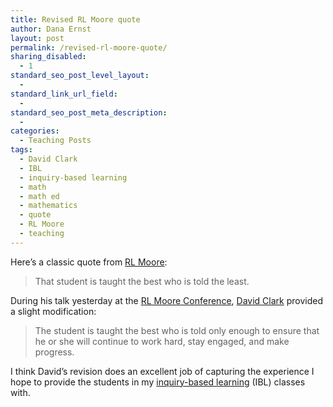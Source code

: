 ```yaml
---
title: Revised RL Moore quote
author: Dana Ernst
layout: post
permalink: /revised-rl-moore-quote/
sharing_disabled:
  - 1
standard_seo_post_level_layout:
  - 
standard_link_url_field:
  - 
standard_seo_post_meta_description:
  - 
categories:
  - Teaching Posts
tags:
  - David Clark
  - IBL
  - inquiry-based learning
  - math
  - math ed
  - mathematics
  - quote
  - RL Moore
  - teaching
---
```

<div class="kcite-section" kcite-section-id="1218">
  <p>
    Here&#8217;s a classic quote from <a href="http://en.wikipedia.org/wiki/Robert_Lee_Moore">RL Moore</a>:
  </p>
  
  <blockquote>
    <p>
      That student is taught the best who is told the least.
    </p>
  </blockquote>
  
  <p>
    During his talk yesterday at the <a href="http://legacyrlmoore.org/events.html">RL Moore Conference</a>, <a href="http://www.researchgate.net/profile/David_Clark18">David Clark</a> provided a slight modification:
  </p>
  
  <blockquote>
    <p>
      The student is taught the best who is told only enough to ensure that he or she will continue to work hard, stay engaged, and make progress.
    </p>
  </blockquote>
  
  <p>
    I think David&#8217;s revision does an excellent job of capturing the experience I hope to provide the students in my <a href="http://maamathedmatters.blogspot.com/2013/05/what-heck-is-ibl.html">inquiry-based learning</a> (IBL) classes with.
  </p>
  
  <!-- kcite active, but no citations found -->
</div>

<!-- kcite-section 1218 -->